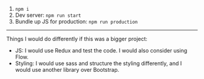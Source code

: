 1. `npm i`
2. Dev server: `npm run start`
3. Bundle up JS for production: `npm run production`

--- 
Things I would do differently if this was a bigger project:
- JS: I would use Redux and test the code. I would also consider using Flow.
- Styling: I would use sass and structure the styling differently, and I would use another library over Bootstrap.
